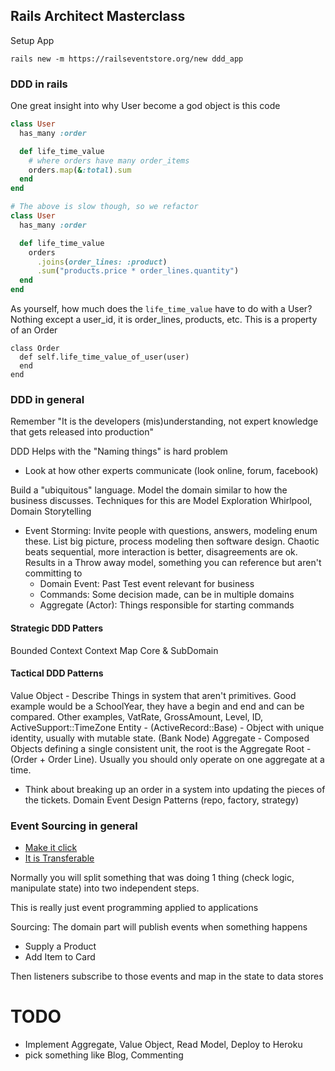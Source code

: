 ## Rails Architect Masterclass

Setup App

```
rails new -m https://railseventstore.org/new ddd_app
```

### DDD in rails

One great insight into why User become a god object is this code

```rb
class User
  has_many :order

  def life_time_value
    # where orders have many order_items
    orders.map(&:total).sum
  end
end

# The above is slow though, so we refactor
class User
  has_many :order

  def life_time_value
    orders
      .joins(order_lines: :product)
      .sum("products.price * order_lines.quantity")
  end
end
```

As yourself, how much does the `life_time_value` have to do with a User?  Nothing except a user_id, it is order_lines, products, etc.  This is a property of an Order

```
class Order
  def self.life_time_value_of_user(user)
  end
end
```

### DDD in general

Remember "It is the developers (mis)understanding, not expert knowledge that gets released into production"

DDD Helps with the "Naming things" is hard problem
 - Look at how other experts communicate (look online, forum, facebook)

Build a "ubiquitous" language.  Model the domain similar to how the business discusses.  Techniques for this are Model Exploration Whirlpool, Domain Storytelling
 - Event Storming: Invite people with questions, answers, modeling enum these.  List big picture, process modeling then software design.  Chaotic beats sequential, more interaction is better, disagreements are ok.  Results in a Throw away model, something you can reference but aren't committing to
   - Domain Event: Past Test event relevant for business
   - Commands: Some decision made, can be in multiple domains
   - Aggregate (Actor): Things responsible for starting commands



#### Strategic DDD Patters

Bounded Context
Context Map
Core & SubDomain

#### Tactical DDD Patterns

Value Object - Describe Things in system that aren't primitives.  Good example would be a SchoolYear, they have a begin and end and can be compared.  Other examples, VatRate, GrossAmount, Level, ID, ActiveSupport::TimeZone
Entity - (ActiveRecord::Base) - Object with unique identity, usually with mutable state.  (Bank Node)
Aggregate - Composed Objects defining a single consistent unit, the root is the Aggregate Root - (Order + Order Line).  Usually you should only operate on one aggregate at a time.
  - Think about breaking up an order in a system into updating the pieces of the tickets.
Domain Event
Design Patterns (repo, factory, strategy)

### Event Sourcing in general
 - [Make it click](https://blog.arkency.com/one-simple-trick-to-make-event-sourcing-click/)
 - [It is Transferable](https://blog.arkency.com/event-sourcing-is-a-transferable-skill/)

Normally you will split something that was doing 1 thing (check logic, manipulate state) into two independent steps.

This is really just event programming applied to applications

Sourcing: The domain part will publish events when something happens
 - Supply a Product
 - Add Item to Card

Then listeners subscribe to those events and map in the state to data stores

# TODO
 - Implement Aggregate, Value Object, Read Model, Deploy to Heroku
 - pick something like Blog, Commenting